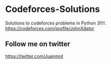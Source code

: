 # Codeforces-Solutions
Solutions to codeforces problems in Python 3!!!!.
https://codeforces.com/profile/JohnXdator


## Follow me on twitter
https://twitter.com/Juanmrd
